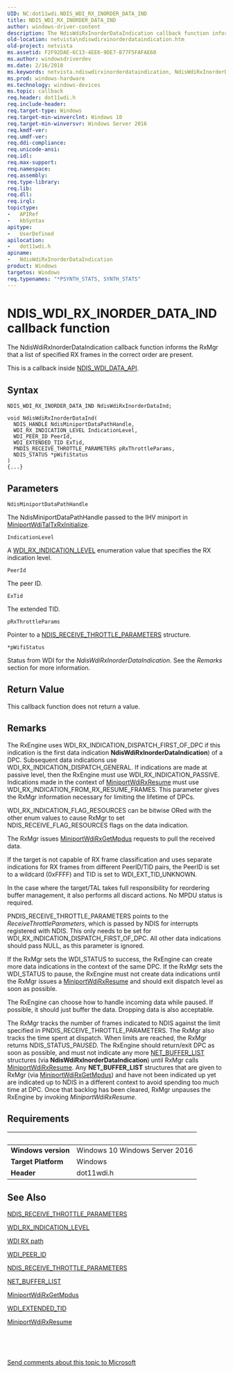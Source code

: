 ```yaml
---
UID: NC:dot11wdi.NDIS_WDI_RX_INORDER_DATA_IND
title: NDIS_WDI_RX_INORDER_DATA_IND
author: windows-driver-content
description: The NdisWdiRxInorderDataIndication callback function informs the RxMgr that a list of specified RX frames in the correct order are present.
old-location: netvista\ndiswdirxinorderdataindication.htm
old-project: netvista
ms.assetid: F2F92DAE-6C13-4EE6-9DE7-B77F5FAFAE60
ms.author: windowsdriverdev
ms.date: 2/16/2018
ms.keywords: netvista.ndiswdirxinorderdataindication, NdisWdiRxInorderDataIndication callback function [Network Drivers Starting with Windows Vista], NdisWdiRxInorderDataIndication, NDIS_WDI_RX_INORDER_DATA_IND, NDIS_WDI_RX_INORDER_DATA_IND, dot11wdi/NdisWdiRxInorderDataIndication
ms.prod: windows-hardware
ms.technology: windows-devices
ms.topic: callback
req.header: dot11wdi.h
req.include-header: 
req.target-type: Windows
req.target-min-winverclnt: Windows 10
req.target-min-winversvr: Windows Server 2016
req.kmdf-ver: 
req.umdf-ver: 
req.ddi-compliance: 
req.unicode-ansi: 
req.idl: 
req.max-support: 
req.namespace: 
req.assembly: 
req.type-library: 
req.lib: 
req.dll: 
req.irql: 
topictype:
-	APIRef
-	kbSyntax
apitype:
-	UserDefined
apilocation:
-	dot11wdi.h
apiname:
-	NdisWdiRxInorderDataIndication
product: Windows
targetos: Windows
req.typenames: "*PSYNTH_STATS, SYNTH_STATS"
---
```



# NDIS_WDI_RX_INORDER_DATA_IND callback function
The 
  NdisWdiRxInorderDataIndication callback function informs the RxMgr that a list of specified RX frames in the correct order are present.

This is a callback inside <a href="..\dot11wdi\ns-dot11wdi-_ndis_wdi_data_api.md">NDIS_WDI_DATA_API</a>.

## Syntax

```
NDIS_WDI_RX_INORDER_DATA_IND NdisWdiRxInorderDataInd;

void NdisWdiRxInorderDataInd(
  NDIS_HANDLE NdisMiniportDataPathHandle,
  WDI_RX_INDICATION_LEVEL IndicationLevel,
  WDI_PEER_ID PeerId,
  WDI_EXTENDED_TID ExTid,
  PNDIS_RECEIVE_THROTTLE_PARAMETERS pRxThrottleParams,
  NDIS_STATUS *pWifiStatus
)
{...}
```

## Parameters

`NdisMiniportDataPathHandle`

The NdisMiniportDataPathHandle passed to the IHV miniport in <a href="..\dot11wdi\nc-dot11wdi-miniport_wdi_tal_txrx_initialize.md">MiniportWdiTalTxRxInitialize</a>.

`IndicationLevel`

A <a href="..\dot11wdi\ne-dot11wdi-_wdi_rx_indication_level.md">WDI_RX_INDICATION_LEVEL</a> enumeration value that specifies the RX indication level.

`PeerId`

The peer ID.

`ExTid`

The extended TID.

`pRxThrottleParams`

Pointer to a <a href="..\ndis\ns-ndis-_ndis_receive_throttle_parameters.md">NDIS_RECEIVE_THROTTLE_PARAMETERS</a> structure.

`*pWifiStatus`

Status from WDI for the <i>NdisWdiRxInorderDataIndication</i>.  See the <i>Remarks</i> section for more information.


## Return Value

This callback function does not return a value.

## Remarks

The RxEngine uses WDI_RX_INDICATION_DISPATCH_FIRST_OF_DPC if this indication is the first data indication <b>NdisWdiRxInorderDataIndication</b>) of a DPC.  Subsequent data indications use WDI_RX_INDICATION_DISPATCH_GENERAL.  If indications are made at passive level, then the RxEngine must use WDI_RX_INDICATION_PASSIVE.  Indications made in the context of <a href="..\dot11wdi\nc-dot11wdi-miniport_wdi_rx_resume.md">MiniportWdiRxResume</a> must use WDI_RX_INDICATION_FROM_RX_RESUME_FRAMES.  This parameter gives the RxMgr information necessary for limiting the lifetime of DPCs.

WDI_RX_INDICATION_FLAG_RESOURCES can be bitwise ORed with the other enum values to cause RxMgr to set NDIS_RECEIVE_FLAG_RESOURCES flags on the data indication.

The RxMgr issues  <a href="..\dot11wdi\nc-dot11wdi-miniport_wdi_rx_get_mpdus.md">MiniportWdiRxGetMpdus</a> requests to pull the received data.

If the target is not capable of RX frame classification and uses separate indications for  RX frames from different PeerID/TID pairs, the PeerID is set to a wildcard (0xFFFF) and TID is  set to WDI_EXT_TID_UNKNOWN.

In the case where the target/TAL takes full responsibility for reordering buffer management, it also performs all discard actions. No MPDU status is required.

PNDIS_RECEIVE_THROTTLE_PARAMETERS points to the <i>ReceiveThrottleParameters</i>, which is passed by NDIS for interrupts registered with NDIS.  This only needs to be set for WDI_RX_INDICATION_DISPATCH_FIRST_OF_DPC.  All other data indications should pass NULL, as this parameter is ignored.

If the RxMgr sets the WDI_STATUS to success, the RxEngine can create more data indications in the context of the same DPC.  If the RxMgr sets the WDI_STATUS to pause, the RxEngine must not create data indications until the RxMgr issues a <a href="..\dot11wdi\nc-dot11wdi-miniport_wdi_rx_resume.md">MiniportWdiRxResume</a> and should exit dispatch level as soon as possible.

The RxEngine can choose how to handle incoming data while paused.  If possible, it should just buffer the data.  Dropping data is also acceptable.

The RxMgr tracks the number of frames indicated to NDIS against the limit specified in PNDIS_RECEIVE_THROTTLE_PARAMETERS. The RxMgr also tracks the time spent at dispatch.  When limits are reached, the RxMgr returns NDIS_STATUS_PAUSED.  The RxEngine should return/exit DPC as soon as possible, and must not indicate any more <a href="..\ndis\ns-ndis-_net_buffer_list.md">NET_BUFFER_LIST</a> structures (via <b>NdisWdiRxInorderDataIndication</b>) until RxMgr calls <a href="..\dot11wdi\nc-dot11wdi-miniport_wdi_rx_resume.md">MiniportWdiRxResume</a>.  Any <b>NET_BUFFER_LIST</b> structures that are given to RxMgr (via <a href="..\dot11wdi\nc-dot11wdi-miniport_wdi_rx_get_mpdus.md">MiniportWdiRxGetMpdus</a>) and have not been indicated up yet are indicated up to NDIS in a different context to avoid spending too much time at DPC.  Once that backlog has been cleared, RxMgr unpauses the RxEngine by invoking  <i>MiniportWdiRxResume</i>.

## Requirements
| &nbsp; | &nbsp; |
| ---- |:---- |
| **Windows version** | Windows 10 Windows Server 2016 |
| **Target Platform** | Windows |
| **Header** | dot11wdi.h |

## See Also

<a href="..\ndis\ns-ndis-_ndis_receive_throttle_parameters.md">NDIS_RECEIVE_THROTTLE_PARAMETERS</a>



<a href="..\dot11wdi\ne-dot11wdi-_wdi_rx_indication_level.md">WDI_RX_INDICATION_LEVEL</a>



<a href="https://msdn.microsoft.com/EEEA7181-4A24-4F40-8A44-65EC38D1A867">WDI RX path</a>



<a href="https://msdn.microsoft.com/library/windows/hardware/mt297658">WDI_PEER_ID</a>



<a href="..\ndis\ns-ndis-_ndis_receive_throttle_parameters.md">NDIS_RECEIVE_THROTTLE_PARAMETERS</a>



<a href="..\ndis\ns-ndis-_net_buffer_list.md">NET_BUFFER_LIST</a>



<a href="..\dot11wdi\nc-dot11wdi-miniport_wdi_rx_get_mpdus.md">MiniportWdiRxGetMpdus</a>



<a href="https://msdn.microsoft.com/library/windows/hardware/mt297640">WDI_EXTENDED_TID</a>



<a href="..\dot11wdi\nc-dot11wdi-miniport_wdi_rx_resume.md">MiniportWdiRxResume</a>



 

 

<a href="mailto:wsddocfb@microsoft.com?subject=Documentation%20feedback [netvista\netvista]:%20NDIS_WDI_RX_INORDER_DATA_IND callback function%20 RELEASE:%20(2/16/2018)&amp;body=%0A%0APRIVACY STATEMENT%0A%0AWe use your feedback to improve the documentation. We don't use your email address for any other purpose, and we'll remove your email address from our system after the issue that you're reporting is fixed. While we're working to fix this issue, we might send you an email message to ask for more info. Later, we might also send you an email message to let you know that we've addressed your feedback.%0A%0AFor more info about Microsoft's privacy policy, see http://privacy.microsoft.com/en-us/default.aspx." title="Send comments about this topic to Microsoft">Send comments about this topic to Microsoft</a>